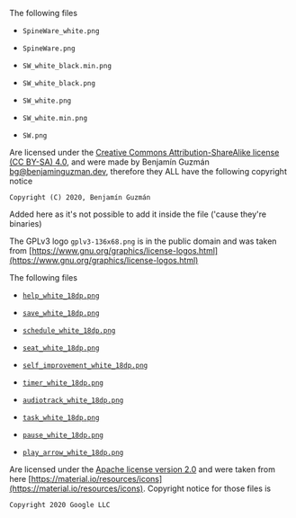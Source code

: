 <!--
Copyright (c) 2020. Benjamín Antonio Velasco Guzmán
Author: Benjamín Antonio Velasco Guzmán <bg@benjaminguzman.dev>

This program is free software: you can redistribute it and/or modify
it under the terms of the GNU General Public License as published by
the Free Software Foundation, either version 3 of the License, or
(at your option) any later version.

This program is distributed in the hope that it will be useful,
but WITHOUT ANY WARRANTY; without even the implied warranty of
MERCHANTABILITY or FITNESS FOR A PARTICULAR PURPOSE.  See the
GNU General Public License for more details.

You should have received a copy of the GNU General Public License
along with this program.  If not, see <http://www.gnu.org/licenses/>.
-->
The following files

- `SpineWare_white.png`

- `SpineWare.png`

- `SW_white_black.min.png`

- `SW_white_black.png`

- `SW_white.png`

- `SW_white.min.png`

- `SW.png`

Are licensed under
the [Creative Commons Attribution-ShareAlike license (CC BY-SA) 4.0](https://creativecommons.org/licenses/by-sa/4.0/),
and were made by Benjamín Guzmán <bg@benjaminguzman.dev>, therefore they ALL have the following copyright notice

`Copyright (C) 2020, Benjamín Guzmán `

Added here as it's not possible to add it inside the file ('cause they're binaries)

The GPLv3 logo `gplv3-136x68.png` is in the public domain and was taken
from [https://www.gnu.org/graphics/license-logos.html](https://www.gnu.org/graphics/license-logos.html)

The following files

- [`help_white_18dp.png`](help_white_18dp.png)

- [`save_white_18dp.png`](save_white_18dp.png)

- [`schedule_white_18dp.png`](schedule_white_18dp.png)

- [`seat_white_18dp.png`](seat_white_18dp.png)

- [`self_improvement_white_18dp.png`](self_improvement_white_18dp.png)

- [`timer_white_18dp.png`](timer_white_18dp.png)

- [`audiotrack_white_18dp.png`](audiotrack_white_18dp.png)

- [`task_white_18dp.png`](task_white_18dp.png)

- [`pause_white_18dp.png`](pause_white_18dp.png)

- [`play_arrow_white_18dp.png`](play_arrow_white_18dp.png)

Are licensed under the [Apache license version 2.0](https://www.apache.org/licenses/LICENSE-2.0.html) and were taken
from here [https://material.io/resources/icons](https://material.io/resources/icons). Copyright notice for those files
is

`Copyright 2020 Google LLC`